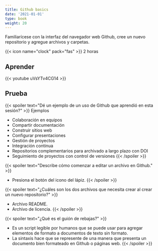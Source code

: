 ```yaml
---
title: Github basics
date: '2021-01-01'
type: book
weight: 20
---
```


Familiarícese con la interfaz del navegador web Github, cree un nuevo repositorio y agregue archivos y carpetas.

<!--more-->

{{< icon name="clock" pack="fas" >}} 2 horas

## Aprender

{{< youtube uVsYTv4CG14 >}}

## Prueba

{{< spoiler text="Dé un ejemplo de un uso de Github que aprendió en esta sesión?" >}}
Ejemplos
* Colaboración en equipos
* Compartir documentación
* Construir sitios web
* Configurar presentaciones
* Gestión de proyectos
* Integración continua
* Repositorios complementarios para archivado a largo plazo con DOI
* Seguimiento de proyectos con control de versiones
  {{< /spoiler >}}

{{< spoiler text="Describe cómo comenzar a editar un archivo en Github." >}}
* Presiona el botón del icono del lápiz.
{{< /spoiler >}}

{{< spoiler text="¿Cuáles son los dos archivos que necesita crear al crear un nuevo repositorio?" >}}
* Archivo README.
* Archivo de licencia.
{{< /spoiler >}}

{{< spoiler text="¿Qué es el guión de rebajas?" >}}
* Es un script legible por humanos que se puede usar para agregar elementos de formato a documentos de texto sin formato.
* La sintaxis hace que se represente de una manera que presenta un documento bien formateado en Github o páginas web.
{{< /spoiler >}}


